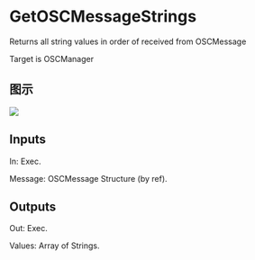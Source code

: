 # GetOSCMessageStrings

Returns all string values in order of received from OSCMessage

Target is OSCManager

## 图示

![]($-20221218-18055673.png)

## Inputs

In: Exec.

Message: OSCMessage Structure (by ref).  

## Outputs

Out: Exec.

Values: Array of Strings.

